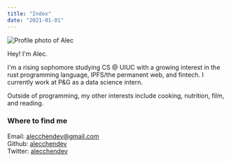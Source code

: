 ```yaml
---
title: "Index"
date: "2021-01-01"
---
```



![Profile photo of Alec](../images/profile.png)

Hey! I'm Alec.

I'm a rising sophomore studying CS @ UIUC with a growing
interest in the rust programming language, IPFS/the permanent web, and fintech.
I currently work at P&G as a data science intern.

Outside of programming, my other interests include cooking, nutrition, film, and reading.

### Where to find me
Email: [alecchendev@gmail.com](mailto:alecchendev@gmail.com)
<br>
Github: [alecchendev](https://github.com/alecchendev)
<br>
Twitter: [alecchendev](https://twitter.com/alecchendev)

